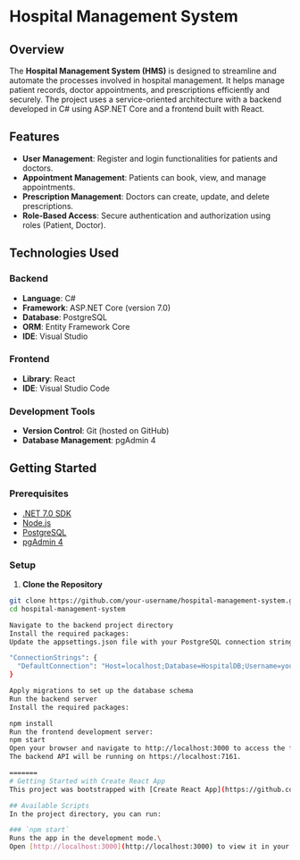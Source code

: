 
# Hospital Management System

## Overview

The **Hospital Management System (HMS)** is designed to streamline and automate the processes involved in hospital management. It helps manage patient records, doctor appointments, and prescriptions efficiently and securely. The project uses a service-oriented architecture with a backend developed in C# using ASP.NET Core and a frontend built with React.

## Features

- **User Management**: Register and login functionalities for patients and doctors.
- **Appointment Management**: Patients can book, view, and manage appointments.
- **Prescription Management**: Doctors can create, update, and delete prescriptions.
- **Role-Based Access**: Secure authentication and authorization using roles (Patient, Doctor).

## Technologies Used

### Backend
- **Language**: C#
- **Framework**: ASP.NET Core (version 7.0)
- **Database**: PostgreSQL
- **ORM**: Entity Framework Core
- **IDE**: Visual Studio

### Frontend
- **Library**: React
- **IDE**: Visual Studio Code

### Development Tools
- **Version Control**: Git (hosted on GitHub)
- **Database Management**: pgAdmin 4

## Getting Started

### Prerequisites

- [.NET 7.0 SDK](https://dotnet.microsoft.com/download/dotnet/7.0)
- [Node.js](https://nodejs.org/en/)
- [PostgreSQL](https://www.postgresql.org/download/)
- [pgAdmin 4](https://www.pgadmin.org/download/)

### Setup

1. **Clone the Repository**

```sh
git clone https://github.com/your-username/hospital-management-system.git
cd hospital-management-system

Navigate to the backend project directory
Install the required packages:
Update the appsettings.json file with your PostgreSQL connection string:

"ConnectionStrings": {
  "DefaultConnection": "Host=localhost;Database=HospitalDB;Username=your-username;Password=your-password"
}

Apply migrations to set up the database schema
Run the backend server
Install the required packages:

npm install
Run the frontend development server:
npm start
Open your browser and navigate to http://localhost:3000 to access the frontend.
The backend API will be running on https://localhost:7161.

=======
# Getting Started with Create React App
This project was bootstrapped with [Create React App](https://github.com/facebook/create-react-app).

## Available Scripts
In the project directory, you can run:

### `npm start`
Runs the app in the development mode.\
Open [http://localhost:3000](http://localhost:3000) to view it in your browser.
